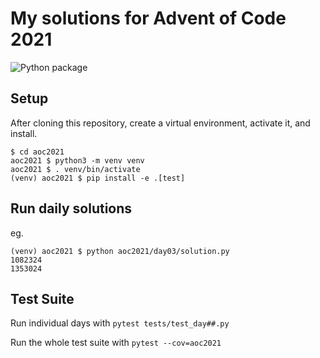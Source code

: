 # My solutions for Advent of Code 2021

![Python package](https://github.com/vmorris/aoc2021/workflows/Python%20package/badge.svg)

## Setup

After cloning this repository, create a virtual environment, activate it, and install.
```
$ cd aoc2021
aoc2021 $ python3 -m venv venv
aoc2021 $ . venv/bin/activate
(venv) aoc2021 $ pip install -e .[test]
```

## Run daily solutions

eg.
```
(venv) aoc2021 $ python aoc2021/day03/solution.py
1082324
1353024
```

## Test Suite
Run individual days with `pytest tests/test_day##.py`

Run the whole test suite with `pytest --cov=aoc2021`
